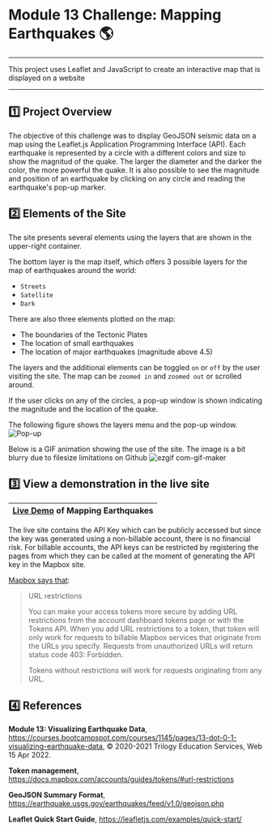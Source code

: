 # Module 13 Challenge: Mapping Earthquakes 🌎
---
This project uses Leaflet and JavaScript to create an interactive map that is displayed on a website

---
## :one: Project Overview

The objective of this challenge was to display GeoJSON seismic data on a map using the Leaflet.js Application Programming Interface (API). Each earthquake is represented by a circle with a different colors and size to show the magnitud of the quake.  The larger the diameter and the darker the color, the more powerful the quake. It is also possible to see the magnitude and position of an earthquake by clicking on any circle and reading the earthquake's pop-up marker.


## :two: Elements of the Site

The site presents several elements using the layers that are shown in the upper-right container.

The bottom layer is the map itself, which offers 3 possible layers for the map of earthquakes around the world:

* `Streets`
* `Satellite`
* `Dark`

There are also three elements plotted on the map:

* The boundaries of the Tectonic Plates
* The location of small earthquakes
* The location of major earthquakes (magnitude above 4.5)

The layers and the additional elements can be toggled `on` or `off` by the user visiting the site.  The map can be `zoomed in` and `zoomed out` or scrolled around.

If the user clicks on any of the circles, a pop-up window is shown indicating the magnitude and the location of the quake.

The following figure shows the layers menu and the pop-up window.
![Pop-up](https://user-images.githubusercontent.com/98360572/168451817-28f5ac0b-15b2-44a9-b740-24a96e888a0c.png)

Below is a GIF animation showing the use of the site.  The image is a bit blurry due to filesize limitations on Github 
![ezgif com-gif-maker](https://user-images.githubusercontent.com/98360572/168451364-4cf03a79-5fc2-4f23-8007-88eea6dc8b01.gif)

## :three: View a demonstration in the live site

| [Live Demo](https://peteresis.github.io/earthquake_mapping_demo_site/) of Mapping Earthquakes |
| --- |

The live site contains the API Key which can be publicly accessed but since the key was generated using a non-billable account, there is no financial risk.  For billable accounts, the API keys can be restricted by registering the pages from which they can be called at the moment of generating the API key in the Mapbox site.

[Mapbox says that](https://docs.mapbox.com/accounts/guides/tokens/#:~:text=Contact%20support.-,URL%20restrictions,Tokens%20without%20restrictions%20will%20work%20for%20requests%20originating%20from%20any%20URL.,-403%20errors%20from):

> URL restrictions
> 
> You can make your access tokens more secure by adding URL restrictions from the account dashboard tokens page or with the Tokens API. When you add URL restrictions to a token, that token will only work for requests to billable Mapbox services that originate from the URLs you specify. Requests from unauthorized URLs will return status code 403: Forbidden.
> 
> Tokens without restrictions will work for requests originating from any URL.


## :four: References

**Module 13: Visualizing Earthquake Data**, https://courses.bootcampspot.com/courses/1145/pages/13-dot-0-1-visualizing-earthquake-data, :copyright: 2020-2021 Trilogy Education Services, Web 15 Apr 2022.

**Token management**, https://docs.mapbox.com/accounts/guides/tokens/#url-restrictions

**GeoJSON Summary Format**, https://earthquake.usgs.gov/earthquakes/feed/v1.0/geojson.php

**Leaflet Quick Start Guide**, https://leafletjs.com/examples/quick-start/





